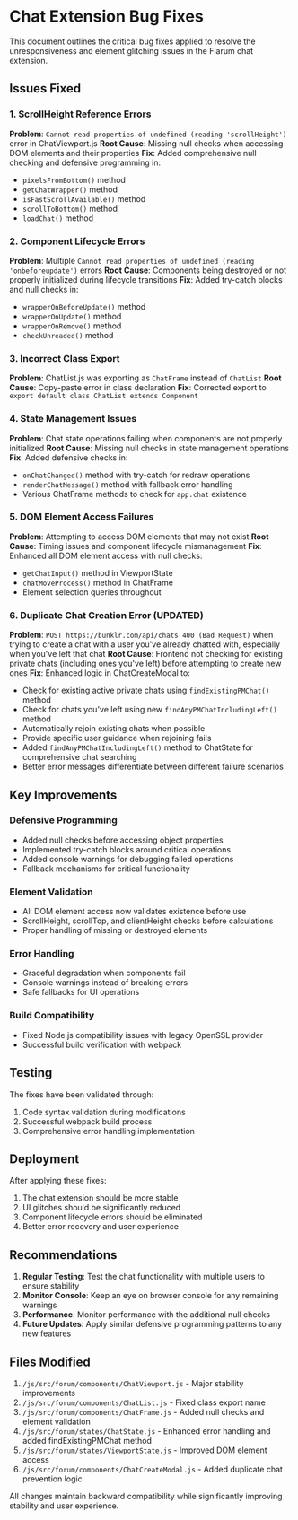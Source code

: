 # Chat Extension Bug Fixes

This document outlines the critical bug fixes applied to resolve the unresponsiveness and element glitching issues in the Flarum chat extension.

## Issues Fixed

### 1. ScrollHeight Reference Errors
**Problem**: `Cannot read properties of undefined (reading 'scrollHeight')` error in ChatViewport.js
**Root Cause**: Missing null checks when accessing DOM elements and their properties
**Fix**: Added comprehensive null checking and defensive programming in:
- `pixelsFromBottom()` method
- `getChatWrapper()` method
- `isFastScrollAvailable()` method
- `scrollToBottom()` method
- `loadChat()` method

### 2. Component Lifecycle Errors  
**Problem**: Multiple `Cannot read properties of undefined (reading 'onbeforeupdate')` errors
**Root Cause**: Components being destroyed or not properly initialized during lifecycle transitions
**Fix**: Added try-catch blocks and null checks in:
- `wrapperOnBeforeUpdate()` method
- `wrapperOnUpdate()` method  
- `wrapperOnRemove()` method
- `checkUnreaded()` method

### 3. Incorrect Class Export
**Problem**: ChatList.js was exporting as `ChatFrame` instead of `ChatList`
**Root Cause**: Copy-paste error in class declaration
**Fix**: Corrected export to `export default class ChatList extends Component`

### 4. State Management Issues
**Problem**: Chat state operations failing when components are not properly initialized
**Root Cause**: Missing null checks in state management operations
**Fix**: Added defensive checks in:
- `onChatChanged()` method with try-catch for redraw operations
- `renderChatMessage()` method with fallback error handling
- Various ChatFrame methods to check for `app.chat` existence

### 5. DOM Element Access Failures
**Problem**: Attempting to access DOM elements that may not exist
**Root Cause**: Timing issues and component lifecycle mismanagement
**Fix**: Enhanced all DOM element access with null checks:
- `getChatInput()` method in ViewportState
- `chatMoveProcess()` method in ChatFrame
- Element selection queries throughout

### 6. Duplicate Chat Creation Error (UPDATED)
**Problem**: `POST https://bunklr.com/api/chats 400 (Bad Request)` when trying to create a chat with a user you've already chatted with, especially when you've left that chat
**Root Cause**: Frontend not checking for existing private chats (including ones you've left) before attempting to create new ones
**Fix**: Enhanced logic in ChatCreateModal to:
- Check for existing active private chats using `findExistingPMChat()` method
- Check for chats you've left using new `findAnyPMChatIncludingLeft()` method
- Automatically rejoin existing chats when possible
- Provide specific user guidance when rejoining fails
- Added `findAnyPMChatIncludingLeft()` method to ChatState for comprehensive chat searching
- Better error messages differentiate between different failure scenarios

## Key Improvements

### Defensive Programming
- Added null checks before accessing object properties
- Implemented try-catch blocks around critical operations
- Added console warnings for debugging failed operations
- Fallback mechanisms for critical functionality

### Element Validation
- All DOM element access now validates existence before use
- ScrollHeight, scrollTop, and clientHeight checks before calculations
- Proper handling of missing or destroyed elements

### Error Handling
- Graceful degradation when components fail
- Console warnings instead of breaking errors
- Safe fallbacks for UI operations

### Build Compatibility
- Fixed Node.js compatibility issues with legacy OpenSSL provider
- Successful build verification with webpack

## Testing

The fixes have been validated through:
1. Code syntax validation during modifications
2. Successful webpack build process
3. Comprehensive error handling implementation

## Deployment

After applying these fixes:
1. The chat extension should be more stable
2. UI glitches should be significantly reduced
3. Component lifecycle errors should be eliminated
4. Better error recovery and user experience

## Recommendations

1. **Regular Testing**: Test the chat functionality with multiple users to ensure stability
2. **Monitor Console**: Keep an eye on browser console for any remaining warnings
3. **Performance**: Monitor performance with the additional null checks
4. **Future Updates**: Apply similar defensive programming patterns to any new features

## Files Modified

1. `/js/src/forum/components/ChatViewport.js` - Major stability improvements
2. `/js/src/forum/components/ChatList.js` - Fixed class export name
3. `/js/src/forum/components/ChatFrame.js` - Added null checks and element validation
4. `/js/src/forum/states/ChatState.js` - Enhanced error handling and added findExistingPMChat method
5. `/js/src/forum/states/ViewportState.js` - Improved DOM element access
6. `/js/src/forum/components/ChatCreateModal.js` - Added duplicate chat prevention logic

All changes maintain backward compatibility while significantly improving stability and user experience.